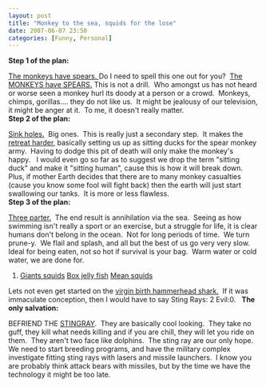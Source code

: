 ```yaml
---
layout: post
title: "Monkey to the sea, squids for the lose"
date: 2007-06-07 23:50
categories: [Funny, Personal]
---
```

**Step 1 of the plan:**  

<u>The monkeys have spears. </u>Do I need to spell this one out for you?&nbsp; [The MONKEYS have SPEARS.](http://www.newscientist.com/article.ns?id=dn11234) This is not a drill.&nbsp; Who amongst us has not heard or worse seen a monkey hurl its doody at a person or a crowd.&nbsp; Monkeys, chimps, gorillas.... they do not like us.&nbsp; It might be jealousy of our television, it might be anger at it.&nbsp; To me, it doesn't really matter.
<br>**Step 2 of the plan:**  

<u>Sink holes.</u>&nbsp; Big ones.&nbsp; This is really just a secondary step.&nbsp; It makes the [retreat harder](http://www.cbsnews.com/stories/2007/02/23/world/main2508879.shtml), basically setting us up as sitting ducks for the spear monkey army.&nbsp; Having to dodge this pit of death will only make the monkey's happy.&nbsp;&nbsp; I would even go so far as to suggest we drop the term "sitting duck" and make it "sitting human", cause this is how it will break down.&nbsp; Plus, if mother Earth decides that there are to many monkey casualties (cause you know some fool will fight back) then the earth will just start swallowing our tanks.&nbsp; It is more or less flawless.
<br>**Step 3 of the plan:**  

<u>Three parter.</u>&nbsp; The end result is annihilation via the sea.&nbsp; Seeing as how swimming isn't really a sport or an exercise, but a struggle for life, it is clear humans don't belong in the ocean.&nbsp; Not for long periods of time.&nbsp; We turn prune-y.&nbsp; We flail and splash, and all but the best of us go very very slow.&nbsp; Ideal for being eaten, not so hot if survival is your bag.&nbsp; Warm water or cold water, we are done for.
 

1.  [Giants squids](http://www.nzherald.co.nz/section/1/story.cfm?c_id=1&amp;objectid=10425355)  [Box jelly fish](http://www.barrierreefaustralia.com/the-great-barrier-reef/jellyfish.htm)  [Mean squids](http://www.pbs.org/wnet/nature/seamonsters/encounter.html)  

Lets not even get started on the [virgin birth hammerhead shark.](http://news.nationalgeographic.com/news/2007/05/070524-shark-virgin.html)&nbsp; If it was immaculate conception, then I would have to say Sting Rays: 2 Evil:0.&nbsp;&nbsp; 
**The only salvation:**  

BEFRIEND THE [STINGRAY](http://en.wikipedia.org/wiki/Stingray).&nbsp; They are basically cool looking.&nbsp; They take no guff, they kill what needs killing and if you are chill, they will let you ride on them.&nbsp; They aren't two face like dolphins.&nbsp; The sting ray are our only hope.&nbsp; We need to start breeding programs, and have the military complex investigate fitting sting rays with lasers and missile launchers.&nbsp; I know you are probably think attack bears with missiles, but by the time we have the technology it might be too late.

